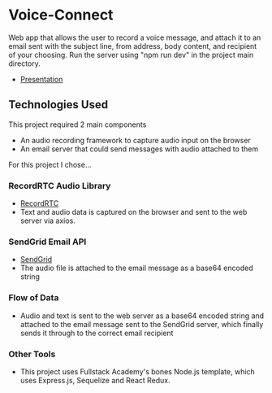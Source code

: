 # Voice-Connect

Web app that allows the user to record a voice message, and attach it to an email sent with the subject line, from address, body content, and recipient of your choosing. Run the server using "npm run dev" in the project main directory.

  * [Presentation](https://www.youtube.com/watch?v=AmPU2Fm_grM&t=5s)

## Technologies Used

This project required 2 main components
  * An audio recording framework to capture audio input on the browser
  * An email server that could send messages with audio attached to them

For this project I chose...

### RecordRTC Audio Library
  * [RecordRTC](http://recordrtc.org/RecordRTC.html)
  * Text and audio data is captured on the browser and sent to the web server via axios.

### SendGrid Email API
  * [SendGrid](https://sendgrid.com/docs/index.html)
  * The audio file is attached to the email message as a base64 encoded string

### Flow of Data
  * Audio and text is sent to the web server as a base64 encoded string and attached to the email message sent to the SendGrid server, which finally sends it through to the correct email recipient

### Other Tools
  * This project uses Fullstack Academy's bones Node.js template, which uses Express.js, Sequelize and React Redux.
